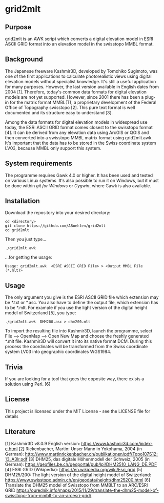# grid2mlt

## Purpose
grid2mlt is an AWK script which converts a digital elevation model in ESRI ASCII GRID format into an elevation model in the swisstopo MMBL format.

## Background
The Japanese freeware Kashmir3D, developed by Tomohiko Sugimoto, was one of the first applications to calculate photorealistic views using digital elevation models without specialist knowledge. It's still a useful application for many purposes. However, the last version available in English dates from 2004 \[1\]. Therefore, today's common data formats for digital elevation models are not yet supported. However, since 2001 there has been a plug-in for the matrix format MMBL(T), a proprietary development of the Federal Office of Topography swisstopo \[2\]. This pure text format is well documented and its structure easy to understand \[3\].

Among the data formats for digital elevation models in widespread use today, the ESRI ASCII GRID format comes closest to the swisstopo format \[4\]. It can be derived from any elevation data using ArcGIS or QGIS and then converted into a swisstopo MMBL matrix format using grid2mlt.awk. It's important that the data has to be stored in the Swiss coordinate system LV03, because MMBL only support this system.

## System requirements
The programme requires Gawk 4.0 or higher. It has been used and tested on various Linux systems. It's also possible to run it on Windows, but it must be done within _git for Windows_ or _Cygwin_, where Gawk is also available.

## Installation
Download the repository into your desired directory:

```
cd <directory>
git clone https://github.com/ABoehlen/grid2mlt
cd grid2mlt
```

Then you just type…

```
./grid2mlt.awk
```

…for getting the usage:

```
Usage: grid2mlt.awk  <ESRI ASCII GRID File> > <Output MMBL File (*.mlt)>
```

## Usage

The only argument you give is the ESRI ASCII GRID file which extension may be \*.txt or \*.asc. You also have to define the output file, which extension has to be \*.mlt. For example if you use the light version of the digital height model of Switzerland \[5\], you type:

```
./grid2mlt.awk  DHM200.asc > dhm200.mlt
```

To import the resulting file into Kashmir3D, launch the programme, select File –> OpenMap –> Open New Map and choose the freshly generated \*.mlt file. Kashmir3D will convert it into its native format DCM. During this process the coordinates will be transformed from the Swiss coordinate system LV03 into geographic coordinates WGS1984.

## Trivia

If you are looking for a tool that goes the opposite way, there exists a solution using Perl. \[6\]

## License

This project is licensed under the MIT License - see the LICENSE file for details

## Literature
\[1\] Kashmir3D v8.0.9 English version: https://www.kashmir3d.com/index-e.html
\[2\] Rickenbacher, Martin: Unser Mann in Yokohama, 2004 (in German): http://www.martinrickenbacher.ch/publikationen/pdf/Topo107S12-13_A3lr.pdf
\[3\] DHM25, das digitale Höhenmodell der Schweiz, 2005 (in German): https://geofiles.be.ch/geoportal/pub/lpi/DHM2510_LANG_DE.PDF
\[4\] ESRI GRID (Wikipedia): https://en.wikipedia.org/wiki/Esri_grid
\[5\] DHM25/200: The light version of the digital height model of Switzerland: https://www.swisstopo.admin.ch/en/geodata/height/dhm25200.html
\[6\] Translate the DHM25 model of Swisstopo from MMBLT to an ARC/ESRI GRID https://ourednik.info/maps/2015/11/29/translate-the-dhm25-model-of-swisstopo-from-mmblt-to-an-arcesri-grid/

